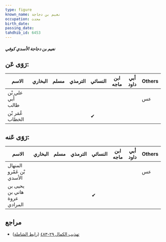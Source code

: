 ```yaml
---
type: figure
known_name: نعيم بن دجاجة
occupation: محدث
birth_date:
passing_date:
tahdhib_id: 6453
---
```

##### نعيم بن دجاجة الأسدي كوفي

## رَوَى عَن:
| الاسم             | البخاري | مسلم | الترمذي | النسائي | ابن ماجه | أبي داود | Others |
| ----------------- | ------- | ---- | ------- | ------- | -------- | -------- | ------ |
| علي بْن أَبي طالب |         |      |         |         |          |          | عس     |
| عُمَر بْن الخطاب  |         |      |         | ✔       |          |          |        |
## رَوَى عَنه:
| الاسم                        | البخاري | مسلم | الترمذي | النسائي | ابن ماجه | أبي داود | Others |
| ---------------------------- | ------- | ---- | ------- | ------- | -------- | -------- | ------ |
| المنهال بْن عَمْرو الأسدي    |         |      |         |         |          |          | عس     |
| يحيى بن هاني بن عروة المرادي |         |      |         | ✔       |          |          |        |
## مراجع
- [تهذيب الكمال ٢٩-٤٨٣](obsidian://open?vault=Tahdhib-al-Kamal&file=Figures/٦٤٥٣-نعيم%20بن%20دجاجة%20الأسدي%20كوفي) ([رابط الشاملة](https://shamela.ws/book/3722/16054))